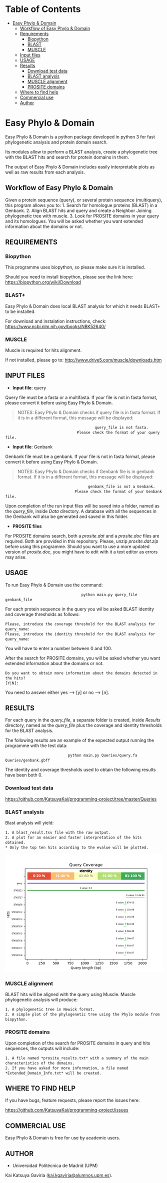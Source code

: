 Table of Contents
=================

* [Easy Phylo & Domain <a href='title'></a>](#title)
  * [Workflow of Easy Phylo & Domain <a href='workflow'></a>](#workflow)
  * [Requirements <a href='requirements'></a>](#requirements)
    * [Biopython <a href='biopython'></a>](#biopython)
    * [BLAST <a href='blast'></a>](#blast)
    * [MUSCLE <a href='muscle'></a>](#muscle)
  * [Input files <a href='input'></a>](#input)
  * [USAGE <a href='usage'></a>](#usage)
  * [Results <a href='results'></a>](#results)
    * [Download test data <a href='download'></a>](#download)
    * [BLAST analysis <a href='results-blast'></a>](#results-blast)
    * [MUSCLE alignment <a href='results-blast'></a>](#results-muscle)
    * [PROSITE domains <a href='results-blast'></a>](#results-prosite)
  * [Where to find help <a href='help'></a>](#help)
  * [Commercial use <a href='commercial-use'></a>](#commercial-use)
  * [Author <a href='author'></a>](#author)

<a id='title'></a>
# Easy Phylo & Domain

Easy Phylo & Domain is a python package  developed in python 3 for fast phylogenetic analysis and protein domain search. 

Its modules allow to perform a BLAST analysis, create a phylogenetic tree with the BLAST hits and search for protein domains in them.

The output of Easy Phylo & Domain includes easily interpretable plots as well as raw results from each analysis.

<a id='workflow'></a>
## Workflow of Easy Phylo & Domain 

Given a protein sequence (query), or several protein sequence (multiquery), this program allows you to:
    1. Search for homologue proteins (BLAST) in a Genbank.
    2. Align BLAST hits and query and create a Neighbor Joining phylogenetic tree with muscle.
    3. Look for PROSITE domains in your query and its homologues. You will  be asked whether you  want extended information about the domains or not.  

<a id='requirements'></a>
## **REQUIREMENTS** <a name="requirements"></a>
<a id='biopython'></a>
### **Biopython**

This programme uses biopython, so please make sure it is installed.

Should you need to install biopython, please see the link here: https://biopython.org/wiki/Download

<a id='blast'></a>
### **BLAST+**

Easy Phylo & Domain does local BLAST analysis for which it needs BLAST+ to be installed.

For download and instalation instructions, check:
https://www.ncbi.nlm.nih.gov/books/NBK52640/
<a id='muscle'></a>
### MUSCLE

Muscle is required for hits alignment. 

If not installed, please go to:
http://www.drive5.com/muscle/downloads.htm

<a id='input'></a>
## INPUT FILES 

* **Input file**: query

Query file must be a fasta or a multifasta. If your file is not in fasta format, please convert it before using Easy Phylo & Domain.

> NOTES: Easy Phylo & Domain checks if query file is in fasta format. If it is in a different format, this message will be displayed:

                                            query_file is not fasta.
                                    Please check the format of your query file.

* **Input file**: Genbank

Genbank file must be a genbank. If your file is not in fasta format, please convert it before using Easy Phylo & Domain.

> NOTES: Easy Phylo & Domain checks if Genbank file is in genbank format. If it is in a different format, this message will be displayed:

                                         genbank_file is not a Genbank.
                                   Please check the format of your Genbank file.

Upon completion of the run input files will be saved into a folder, named as the *query_file*, inside *Data* directory. A database with all the sequences in the Genbank will also be generated and saved in this folder.

* **PROSITE files**

For PROSITE domains search, both a *prosite.dat* and a *prosite.doc* files are required. Both are provided in this repository. Please, unzip *prosite.dat.zip* before using this programme. Should you want to use a more updated version of *prosite.doc*, you might have to edit with it a text editor as errors may arise.

<a id="usage"></a>
## USAGE 

To run Easy Phylo & Domain use the command:

                                      python main.py query_file genbank_file

For each protein sequence in the query you wil be asked BLAST identity and coverage thresholds as follows:
 
    Please, introduce the coverage threshold for the BLAST analysis for query_name:
    Please, introduce the identity threshold for the BLAST analysis for query_name:

You will have to enter a number between 0 and 100.    

After the search for PROSITE domains, you will be asked whether you  want extended information about the domains or not.

    Do you want to obtain more information about the domains detected in the hits?
    [Y|N]:
    
You need to answer either yes --> [y]  or no --> [n].

<a id="results"></a>
## RESULTS 

For each query in the *query_file*, a separate folder is created, inside *Results* directory, named as the *query_file* plus the coverage and identity thresholds for the BLAST analysis.

The following results are an example of the expected output running the programme with the test data:
  
                                python main.py Queries/query.fa Queries/genbank.gbff

The identity and coverage thresholds used to obtain the following results have been both 0.

<a id="download"></a>
### Download test data

https://github.com/KatsuyaKai/programming-project/tree/master/Queries
<a id="results-blast"></a>
### BLAST analysis

Blast analysis will yield:

    1. A blast_result.tsv file with the raw output.
    2. A plot for an easier and faster interpretation of the hits obtained. 
    * Only the top ten hits according to the evalue will be plotted.
<p align="center">
  <img src="Images/Blast_Plot.png">
</p>

<a id="results-muscle"></a>
### MUSCLE alignment

BLAST hits will be aligned with the query using Muscle. Muscle phylogenetic analysis will produce:

    1. A phylogenetic tree in Newick format.
    2. A simple plot of the phylogenetic tree using the Phylo module from biopython.
<a id="results-prosite"></a>
### PROSITE domains

Upon completion of the search for PROSITE domains in query and hits sequences, the outputs will include:

    1. A file named *prosite_results.txt* with a summary of the main characteristics of the domains.
    2. If you have asked for more information, a file named *Extended_Domain_Info.txt* will be created.
    
<a id="help"></a>
## WHERE TO FIND HELP <a name="help"></a>

If you have bugs, feature requests, please report the issues here:

https://github.com/KatsuyaKai/programming-project/issues

<a id="commercial-use"></a>
## COMMERCIAL USE

Easy Phylo & Domain is free for use by academic users.

<a id="author"></a>
## AUTHOR

* Universidad Politécnica de Madrid (UPM)

Kai Katsuya Gaviria (kai.kgaviria@alumnos.upm.es).
